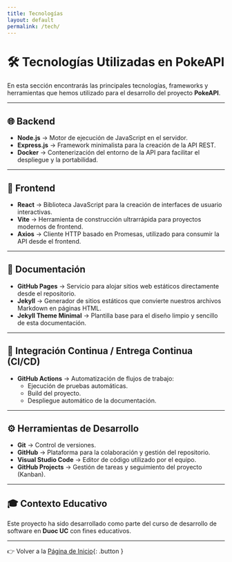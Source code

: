 ```yaml
---
title: Tecnologías
layout: default
permalink: /tech/
---
```


# 🛠️ Tecnologías Utilizadas en PokeAPI

En esta sección encontrarás las principales tecnologías, frameworks y herramientas que hemos utilizado para el desarrollo del proyecto **PokeAPI**.

---

## 🌐 Backend

- **Node.js** → Motor de ejecución de JavaScript en el servidor.
- **Express.js** → Framework minimalista para la creación de la API REST.
- **Docker** → Contenerización del entorno de la API para facilitar el despliegue y la portabilidad.

---

## 🎨 Frontend

- **React** → Biblioteca JavaScript para la creación de interfaces de usuario interactivas.
- **Vite** → Herramienta de construcción ultrarrápida para proyectos modernos de frontend.
- **Axios** → Cliente HTTP basado en Promesas, utilizado para consumir la API desde el frontend.

---

## 📝 Documentación

- **GitHub Pages** → Servicio para alojar sitios web estáticos directamente desde el repositorio.
- **Jekyll** → Generador de sitios estáticos que convierte nuestros archivos Markdown en páginas HTML.
- **Jekyll Theme Minimal** → Plantilla base para el diseño limpio y sencillo de esta documentación.

---

## 🔄 Integración Continua / Entrega Continua (CI/CD)

- **GitHub Actions** → Automatización de flujos de trabajo:
  - Ejecución de pruebas automáticas.
  - Build del proyecto.
  - Despliegue automático de la documentación.

---

## ⚙️ Herramientas de Desarrollo

- **Git** → Control de versiones.
- **GitHub** → Plataforma para la colaboración y gestión del repositorio.
- **Visual Studio Code** → Editor de código utilizado por el equipo.
- **GitHub Projects** → Gestión de tareas y seguimiento del proyecto (Kanban).

---

## 🎓 Contexto Educativo

Este proyecto ha sido desarrollado como parte del curso de desarrollo de software en **Duoc UC** con fines educativos.

---

👉 Volver a la [Página de Inicio](index.md){: .button }
